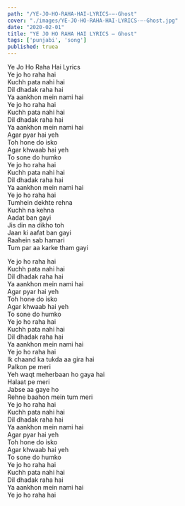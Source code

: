 ```yaml
---
path: "/YE-JO-HO-RAHA-HAI-LYRICS-–-Ghost"
cover: "./images/YE-JO-HO-RAHA-HAI-LYRICS-–-Ghost.jpg"
date: "2020-02-01"
title: "YE JO HO RAHA HAI LYRICS – Ghost"
tags: ['punjabi', 'song']
published: truea
---
```

  
Ye Jo Ho Raha Hai Lyrics  
Ye jo ho raha hai  
Kuchh pata nahi hai  
Dil dhadak raha hai  
Ya aankhon mein nami hai  
Ye jo ho raha hai  
Kuchh pata nahi hai  
Dil dhadak raha hai  
Ya aankhon mein nami hai  
Agar pyar hai yeh  
Toh hone do isko  
Agar khwaab hai yeh  
To sone do humko  
Ye jo ho raha hai  
Kuchh pata nahi hai  
Dil dhadak raha hai  
Ya aankhon mein nami hai  
Ye jo ho raha hai  
Tumhein dekhte rehna  
Kuchh na kehna  
Aadat ban gayi  
Jis din na dikho toh  
Jaan ki aafat ban gayi  
Raahein sab hamari  
Tum par aa karke tham gayi  
  
  
  
  
  
  
Ye jo ho raha hai  
Kuchh pata nahi hai  
Dil dhadak raha hai  
Ya aankhon mein nami hai  
Agar pyar hai yeh  
Toh hone do isko  
Agar khwaab hai yeh  
To sone do humko  
Ye jo ho raha hai  
Kuchh pata nahi hai  
Dil dhadak raha hai  
Ya aankhon mein nami hai  
Ye jo ho raha hai  
Ik chaand ka tukda aa gira hai  
Palkon pe meri  
Yeh waqt meherbaan ho gaya hai  
Halaat pe meri  
Jabse aa gaye ho  
Rehne baahon mein tum meri  
Ye jo ho raha hai  
Kuchh pata nahi hai  
Dil dhadak raha hai  
Ya aankhon mein nami hai  
Agar pyar hai yeh  
Toh hone do isko  
Agar khwaab hai yeh  
To sone do humko  
Ye jo ho raha hai  
Kuchh pata nahi hai  
Dil dhadak raha hai  
Ya aankhon mein nami hai  
Ye jo ho raha hai  
